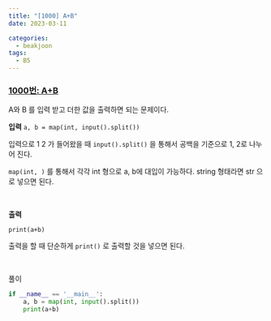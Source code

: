 ```yaml
---
title: "[1000] A+B"
date: 2023-03-11

categories:
  - beakjoon
tags:
  - B5
---
```


### [1000번: A+B](https://www.acmicpc.net/problem/1000)
A와 B 를 입력 받고 더한 값을 출력하면 되는 문제이다.

**입력**
`a, b = map(int, input().split())`

입력으로 1 2 가 들어왔을 때
`input().split()` 을 통해서 공백을 기준으로 1, 2로 나누어 진다.

`map(int, )` 를 통해서 각각 int 형으로 a, b에 대입이 가능하다.
string 형태라면 str 으로 넣으면 된다.

<br>

**출력**

`print(a+b)`

출력을 할 때 단순하게 `print()` 로 출력할 것을 넣으면 된다.

<br>

풀이

```python
if __name__ == '__main__':
    a, b = map(int, input().split())
    print(a+b)
```
